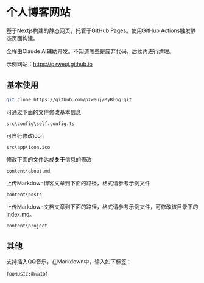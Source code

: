 # 个人博客网站

基于Nextjs构建的静态网页，托管于GitHub Pages。使用GitHub Actions触发静态页面构建。

全程由Claude AI辅助开发。不知道哪些是废弃代码，后续再进行清理。

示例网站：https://pzweuj.github.io



## 基本使用

```bash
git clone https://github.com/pzweuj/MyBlog.git
```

可通过下面的文件修改基本信息

```
src\config\self.config.ts
```

可自行修改icon
```
src\app\icon.ico
```

修改下面的文件达成**关于**信息的修改
```
content\about.md
```


上传Markdown博客文章到下面的路径，格式请参考示例文件
```
content\posts
```

上传Markdown文档文章到下面的路径，格式请参考示例文件，可修改该目录下的index.md。
```
content\project
```

## 其他
支持插入QQ音乐，在Markdown中，输入如下标签：
```
[QQMUSIC:歌曲ID]
```



